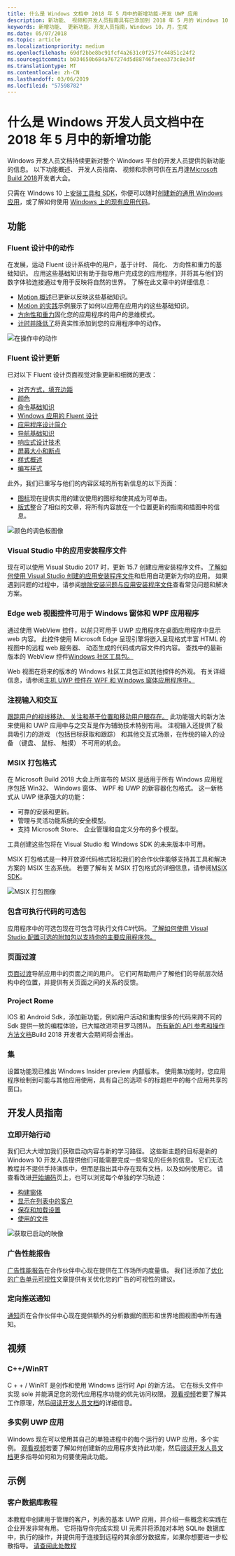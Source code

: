 ```yaml
---
title: 什么是 Windows 文档中 2018 年 5 月中的新增功能-开发 UWP 应用
description: 新功能、 视频和开发人员指南具有已添加到 2018 年 5 月的 Windows 10 开发人员文档和 Microsoft Build 大会。
keywords: 新增功能、 更新功能，开发人员指南，Windows 10，月，生成
ms.date: 05/07/2018
ms.topic: article
ms.localizationpriority: medium
ms.openlocfilehash: 69df2bbe8bc91fcf4a2631c0f257fc44851c24f2
ms.sourcegitcommit: b034650b684a767274d5d88746faeea373c8e34f
ms.translationtype: MT
ms.contentlocale: zh-CN
ms.lasthandoff: 03/06/2019
ms.locfileid: "57598782"
---
```

# <a name="whats-new-in-the-windows-developer-docs-in-may-2018"></a>什么是 Windows 开发人员文档中在 2018 年 5 月中的新增功能

Windows 开发人员文档持续更新对整个 Windows 平台的开发人员提供的新功能的信息。 以下功能概述、 开发人员指南、 视频和示例可供在五月逢[Microsoft Build 2018](https://www.microsoft.com/build)开发者大会。

只需在 Windows 10 上[安装工具和 SDK](https://go.microsoft.com/fwlink/?LinkId=821431)，你便可以随时[创建新的通用 Windows 应用](../get-started/create-uwp-apps.md)，或了解如何使用 [Windows 上的现有应用代码](../porting/index.md)。

## <a name="features"></a>功能

### <a name="motion-in-fluent-design"></a>Fluent 设计中的动作

在发展，运动 Fluent 设计系统中的用户，基于计时、 简化、 方向性和重力的基础知识。 应用这些基础知识有助于指导用户完成您的应用程序，并将其与他们的数字体验连接通过专用于反映将自然的世界。 了解在此文章中的详细信息：

* [Motion 概述](../design/motion/index.md)已更新以反映这些基础知识。
* [Motion 的实践](../design/motion/motion-in-practice.md)示例展示了如何以应用在应用内的这些基础知识。
* [方向性和重力](../design/motion/directionality-and-gravity.md)固化您的应用程序的用户的思维模式。
* [计时并降低了](../design/motion/timing-and-easing.md)将真实性添加到您的应用程序中的动作。

![在操作中的动作](../design/motion/images/contextual.gif)

### <a name="fluent-design-updates"></a>Fluent 设计更新

已对以下 Fluent 设计页面视觉对象更新和细微的更改：

* [对齐方式，填充边距](../design/layout/alignment-margin-padding.md)
* [颜色](../design/style/color.md)
* [命令基础知识](../design/basics/commanding-basics.md)
* [Windows 应用的 Fluent 设计](../design/fluent-design-system/index.md)
* [应用程序设计简介](../design/basics/design-and-ui-intro.md)
* [导航基础知识](../design/basics/navigation-basics.md)
* [响应式设计技术](../design/layout/responsive-design.md)
* [屏幕大小和断点](../design/layout/screen-sizes-and-breakpoints-for-responsive-design.md)
* [样式概述](../design/style/index.md)
* [编写样式](../design/style/writing-style.md)

此外，我们已重写与他们的内容区域的所有新信息的以下页面：

* [图标](../design/style/icons.md)现在提供实用的建议使用的图标和使其成为可单击。
* [版式](../design/style/typography.md)整合了相似的文章，将所有内容放在一个位置更新的指南和插图中的信息。

![颜色的调色板图像](../design/style/images/color/accent-color-palette.svg)

### <a name="app-installer-files-in-visual-studio"></a>Visual Studio 中的应用安装程序文件

现在可以使用 Visual Studio 2017 时，更新 15.7 创建应用安装程序文件。 [了解如何使用 Visual Studio 创建的应用安装程序文件](../packaging/create-appinstallerfile-vs.md)和启用自动更新为你的应用。 如果遇到问题的过程中，请参阅[排除安装问题与应用安装程序文件](../packaging/troubleshoot-appinstaller-issues.md)查看常见问题和解决方案。

### <a name="edge-webview-control-for-windows-forms-and-wpf-applications"></a>Edge web 视图控件可用于 Windows 窗体和 WPF 应用程序

通过使用 WebView 控件，以前只可用于 UWP 应用程序在桌面应用程序中显示 web 内容。 此控件使用 Microsoft Edge 呈现引擎将嵌入呈现格式丰富 HTML 的视图中的远程 web 服务器、 动态生成的代码或内容文件的内容。 查找中的最新版本的 WebView 控件[Windows 社区工具包。](https://docs.microsoft.com/windows/uwpcommunitytoolkit/)

Web 视图在将来的版本的 Windows 社区工具包正如其他控件的外观。 有关详细信息，请参阅[主机 UWP 控件在 WPF 和 Windows 窗体应用程序中。](https://docs.microsoft.com/windows/uwp/xaml-platform/xaml-host-controls)

### <a name="gaze-input-and-interactions"></a>注视输入和交互

[跟踪用户的视线移动、 关注和基于位置和移动用户眼存在。](../design/input/gaze-interactions.md) 此功能强大的新方法来使用和 UWP 应用中与之交互是作为辅助技术特别有用。 注视输入还提供了极具吸引力的游戏 （包括目标获取和跟踪） 和其他交互式场景，在传统的输入的设备 （键盘、 鼠标、 触摸） 不可用的机会。

### <a name="msix-packaging-format"></a>MSIX 打包格式

在 Microsoft Build 2018 大会上所宣布的 MSIX 是适用于所有 Windows 应用程序包括 Win32、 Windows 窗体、 WPF 和 UWP 的新容器化包格式。 这一新格式从 UWP 继承强大的功能：

* 可靠的安装和更新。 
* 管理与灵活功能系统的安全模型。
* 支持 Microsoft Store、 企业管理和自定义分布的多个模型。

工具创建这些包将在 Visual Studio 和 Windows SDK 的未来版本中可用。

MSIX 打包格式是一种开放源代码格式轻松我们的合作伙伴能够支持其工具和解决方案的 MSIX 生态系统。 若要了解有关 MSIX 打包格式的详细信息，请参阅[MSIX SDK](https://github.com/Microsoft/msix-packaging)。 

![MSIX 打包图像](images/msix.png)

### <a name="optional-packages-with-executable-code"></a>包含可执行代码的可选包

应用程序中的可选包现在可包含可执行文件C#代码。 [了解如何使用 Visual Studio 配置可选的附加包以支持你的主要应用程序包。](../packaging/optional-packages-with-executable-code.md)

### <a name="page-transitions"></a>页面过渡

[页面过渡](../design/motion/page-transitions.md)导航应用中的页面之间的用户。 它们可帮助用户了解他们的导航层次结构中的位置，并提供有关页面之间的关系的反馈。

### <a name="project-rome"></a>Project Rome

IOS 和 Android Sdk，添加新功能，例如用户活动和重构很多的代码来跨不同的 Sdk 提供一致的编程体验，已大幅改进项目罗马团队。 [所有新的 API 参考和操作方法文档](https://docs.microsoft.com/windows/project-rome/)Build 2018 开发者大会期间将会推出。

### <a name="sets"></a>集

设置功能现已推出 Windows Insider preview 内部版本。 使用集功能时，您应用程序绘制到可能与其他应用使用，具有自己的选项卡的标题栏中的每个应用共享的窗口。 

## <a name="developer-guidance"></a>开发人员指南

### <a name="get-started"></a>立即开始行动

我们已大大增加我们获取启动内容与新的学习路径。 这些新主题的目标是新的 Windows 10 开发人员提供他们可能需要完成一些常见的任务的信息。 它们无法教程并不提供手持演练中，但而是指出其中存在现有文档，以及如何使用它。 请查看改进[开始编码](../get-started/create-uwp-apps.md)页上，也可以浏览每个单独的学习轨迹：

* [构建窗体](../get-started/construct-form-learning-track.md)
* [显示在列表中的客户](../get-started/display-customers-in-list-learning-track.md)
* [保存和加载设置](../get-started/settings-learning-track.md)
* [使用的文件](../get-started/fileio-learning-track.md)

![获取已启动的映像](../get-started/images/build-your-app.png)

### <a name="advertising-performance-report"></a>广告性能报告

[广告性能报告](../publish/advertising-performance-report.md)在合作伙伴中心现在提供在工作场所内度量值。 我们还添加了[优化的广告单元可视性](../monetize/optimize-ad-unit-viewability.md)文章提供有关优化您的广告的可视性的建议。

### <a name="targeted-push-notifications"></a>定向推送通知

[通知](../publish/send-push-notifications-to-your-apps-customers.md)页在合作伙伴中心现在提供额外的分析数据的图形和世界地图视图中所有通知。

## <a name="videos"></a>视频

### <a name="cwinrt"></a>C++/WinRT

C + + / WinRT 是创作和使用 Windows 运行时 Api 的新方法。 它在标头文件中实现 sole 并能满足您的现代应用程序功能的优先访问权限。 [观看视频](https://www.youtube.com/watch?v=TLSul1XxppA&feature=youtu.be)若要了解其工作原理，然后[阅读开发人员文档](../cpp-and-winrt-apis/index.md)的详细信息。

### <a name="multi-instance-uwp-apps"></a>多实例 UWP 应用

Windows 现在可以使用其自己的单独进程中的每个运行的 UWP 应用，多个实例。 [观看视频](https://www.youtube.com/watch?v=clnnf4cigd0&feature=youtu.be)若要了解如何创建新的应用程序支持此功能，然后[阅读开发人员文档](../launch-resume/multi-instance-uwp.md)更多指导如何和为何要使用此功能。

## <a name="samples"></a>示例

### <a name="customer-database-tutorial"></a>客户数据库教程

本教程中创建用于管理的客户，列表的基本 UWP 应用，并介绍一些概念和实践在企业开发非常有用。 它将指导你完成实现 UI 元素并将添加对本地 SQLite 数据库中，执行的操作，并提供用于连接到远程的其余部分数据库，如果你想要进一步松散指导。 [请查阅此处教程](../enterprise/customer-database-tutorial.md)